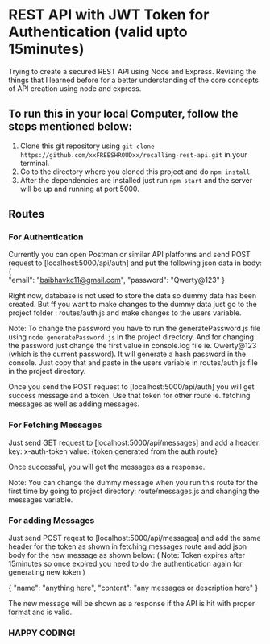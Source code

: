 # REST API with JWT Token for Authentication (valid upto 15minutes)
Trying to create a secured REST API using Node and Express. Revising the things that I learned before for a better understanding of the core concepts of API creation using node and express.

## To run this in your local Computer, follow the steps mentioned below:

1. Clone this git repository using `git clone https://github.com/xxFREESHROUDxx/recalling-rest-api.git` in your terminal.
2. Go to the directory where you cloned this project and do `npm install`.
3. After the dependencies are installed just run `npm start` and the server will be up and running at port 5000.

## Routes 

### For Authentication

Currently you can open Postman or similar API platforms and send POST request to [localhost:5000/api/auth] and put the following json data in body:
{  
  "email": "baibhavkc11@gmail.com",
  "password": "Qwerty@123"
}

Right now, database is not used to store the data so dummy data has been created. But ff you want to make changes to the dummy data just go to the project folder : routes/auth.js and make changes to the users variable.

Note: To change the password you have to run the generatePassword.js file using `node generatePassword.js` in the project directory. And for changing the password just change the first value in console.log file ie. Qwerty@123 (which is the current password).
It will generate a hash password in the console. Just copy that and paste in the users variable in routes/auth.js file in the project directory.

Once you send the POST request to [localhost:5000/api/auth] you will get success message and a token. Use that token for other route ie. fetching messages as well as adding messages.

### For Fetching Messages

Just send GET request to [localhost:5000/api/messages] and add a header:
   key: x-auth-token
   value: {token generated from the auth route}

Once successful, you will get the messages as a response.

Note: You can change the dummy message when you run this route for the first time by going to project directory: route/messages.js and changing the messages variable.

### For adding Messages

Just send POST reqest to [localhost:5000/api/messages] and add the same header for the token as shown in fetching messages route and add json body for the new message as shown below: ( Note: Token expires after 15minutes so once expired you need to do the authentication again for generating new token )

{
  "name": "anything here",
  "content": "any messages or description here"
}

The new message will be shown as a response if the API is hit with proper format and is valid.

### HAPPY CODING!
